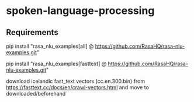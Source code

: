# spoken-language-processing

## Requirements
pip install "rasa_nlu_examples[all] @ https://github.com/RasaHQ/rasa-nlu-examples.git"

pip install "rasa_nlu_examples[fasttext] @ https://github.com/RasaHQ/rasa-nlu-examples.git"

download icelandic fast_text vectors (cc.en.300.bin) from https://fasttext.cc/docs/en/crawl-vectors.html and move to downloaded/beforehand

